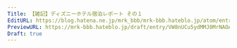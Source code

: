 ```yaml
---
Title: 【雑記】ディズニーホテル宿泊レポート その１
EditURL: https://blog.hatena.ne.jp/mrk_bbb/mrk-bbb.hateblo.jp/atom/entry/6802418398551099825
PreviewURL: https://mrk-bbb.hateblo.jp/draft/entry/VW8nUCu5ydMMJ0MrNAOAkqhDpBE
Draft: true
---
```


